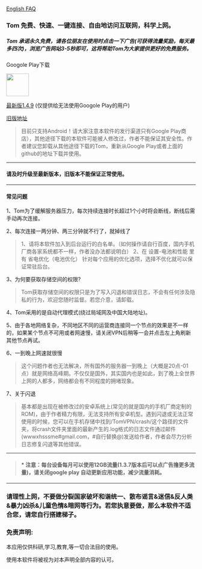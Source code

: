 [English FAQ](https://github.com/xhssme/tom/blob/master/FAQ_EN.md) 

### Tom 免费、快速、一键连接、自由地访问互联网，科学上网。

##### Tom 承诺永久免费，请各位朋友在使用时点击一下广告(可获得流量奖励，每天最多四次)，浏览广告网站3-5秒即可，这将帮助Tom为大家提供更好的免费服务。

Googole Play下载

<a href="https://play.google.com/store/apps/details?id=me.xhss.tomvpn" rel="nofollow"><img src="https://camo.githubusercontent.com/bdaf711a93d64d0bb5e5abfc346a8b84ea47f164/68747470733a2f2f706c61792e676f6f676c652e636f6d2f696e746c2f656e5f75732f6261646765732f696d616765732f67656e657269632f656e2d706c61792d62616467652e706e67" height="60" data-canonical-src="https://play.google.com/intl/en_us/badges/images/generic/en-play-badge.png" style="max-width:100%;"></a>

[最新版1.4.9](https://github.com/xhssme/tom/releases/download/v1.4.9/tomvpn1.4.9.apk "下载地址") (仅提供给无法使用Googole Play的用户)

[旧版地址](https://github.com/xhssme/tom/releases/ "下载地址")

> 目前只支持Android！请大家注意本软件的发行渠道只有Google Play商店），其他途径下载的本软件可能被人修改过，作者不能保证其安全性。作者建议您卸载从其他途径下载的Tom，重新从Google Play或者上面的github的地址下载并使用。
------------------------------------------------------------------

#### 请及时升级至最新版本，旧版本不能保证正常使用。

-------------
#### 常见问题
1、Tom为了缓解服务器压力，每次持续连接时长超过1个小时将会断线，断线后需手动再次连接。

2、每次连接一两分钟、两三分钟就不行了，就掉线了
> 1、请将本软件加入到后台运行的白名单。（如何操作请自行百度，国内手机厂商各家系统都不一样，作者没办法都说明白）
  2、在 设置-电池和性能 里有 省电优化（电池优化） 针对每个应用的优化选项，选择不优化就可以保证常驻后台。
  
3、为何要获取存储空间的权限?
> Tom获取存储空间的权限只是为了写入闪退和错误日志，不会有任何涉及隐私的行为，欢迎您随时监督。若您介意，请卸载。

4、Tom采用的是自动代理模式(绕过局域网及中国大陆地址)。

5、由于各地网络复杂，不同地区不同的运营商连接同一个节点的效果是不一样的，如果某个节点不可用或者网速慢，请关闭VPN后稍等一会并点击左上角刷新其他节点再试。

6、一到晚上网速就很慢
> 这个问题作者也无法解决，所有国外的服务器一到晚上（大概是20点-01点）就是网络高峰期。不仅仅是国外，其实国内也是如此，到了晚上全世界上网的人都多，网络都会有不同程度的拥堵现象。

7、关于闪退
> 基本都是出现在被修改过的安卓系统上(常见的就是国内的手机厂商定制的ROM)，由于作者精力有限，无法支持所有安卓机型。遇到闪退或无法正常使用的时候，您可以在手机存储中找到/TomVPN/crash/这个路径的文件夹，将crash文件夹里面的最新产生的.log格式的日志文件通过邮件(wwwxhsssme#gmail.com，#自行替换@)发送给作者，作者会尽力分析日志修复闪退等其他错误。
-------------------------------------    
> #### * 注意：每台设备每月可以使用12GB流量(1.3.7版本后可以点广告撸更多流量)，请关闭google play 自动更新应用功能，减少流量消耗。
-------------------------------------
### 请理性上网，不要做分裂国家破坏和谐统一、散布谣言&迷信&反人类&暴力凶杀&儿童色情&暗网等行为。若您执意要做，那么本软件不适合您，请您自行搭建梯子。

### 免责声明:

本应用仅供科研,学习,教育,等一切合法目的使用。

使用本软件将被视为对本声明全部内容的认可。
